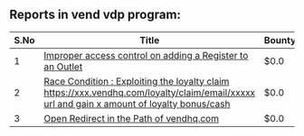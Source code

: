 ## Reports in vend vdp program:
| S.No | Title | Bounty |
| ---- | ----- | ------ |
| 1 | [Improper access control on adding a Register to an Outlet](https://hackerone.com/reports/317332) | $0.0 |
| 2 | [Race Condition : Exploiting the loyalty claim https://xxx.vendhq.com/loyalty/claim/email/xxxxx url and gain x amount of loyalty bonus/cash](https://hackerone.com/reports/331940) | $0.0 |
| 3 | [Open Redirect in the Path of vendhq.com](https://hackerone.com/reports/692154) | $0.0 |